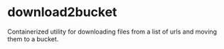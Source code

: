 # download2bucket
Containerized utility for downloading files from a list of urls and moving them to a bucket.
